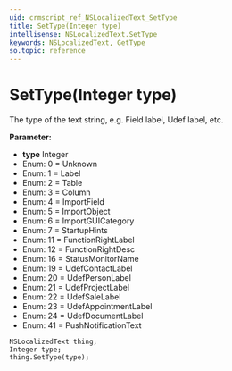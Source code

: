 ```yaml
---
uid: crmscript_ref_NSLocalizedText_SetType
title: SetType(Integer type)
intellisense: NSLocalizedText.SetType
keywords: NSLocalizedText, GetType
so.topic: reference
---
```


# SetType(Integer type)

The type of the text string, e.g. Field label, Udef label, etc.

**Parameter:** 
* **type** Integer
* Enum: 0 = Unknown 
* Enum: 1 = Label 
* Enum: 2 = Table 
* Enum: 3 = Column 
* Enum: 4 = ImportField 
* Enum: 5 = ImportObject 
* Enum: 6 = ImportGUICategory 
* Enum: 7 = StartupHints 
* Enum: 11 = FunctionRightLabel 
* Enum: 12 = FunctionRightDesc 
* Enum: 16 = StatusMonitorName 
* Enum: 19 = UdefContactLabel 
* Enum: 20 = UdefPersonLabel 
* Enum: 21 = UdefProjectLabel 
* Enum: 22 = UdefSaleLabel 
* Enum: 23 = UdefAppointmentLabel 
* Enum: 24 = UdefDocumentLabel 
* Enum: 41 = PushNotificationText 

```crmscript
NSLocalizedText thing;
Integer type;
thing.SetType(type);
```

